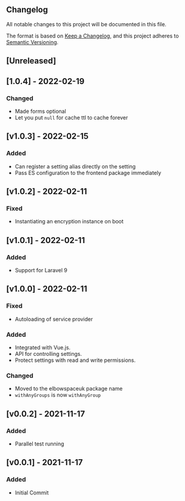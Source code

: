 ## Changelog

All notable changes to this project will be documented in this file.

The format is based on [Keep a Changelog](https://keepachangelog.com/en/1.0.0/),
and this project adheres to [Semantic Versioning](https://semver.org/spec/v2.0.0.html).

## [Unreleased]

## [1.0.4] - 2022-02-19

### Changed
- Made forms optional
- Let you put `null` for cache ttl to cache forever

## [v1.0.3] - 2022-02-15

### Added
- Can register a setting alias directly on the setting
- Pass ES configuration to the frontend package immediately

## [v1.0.2] - 2022-02-11

### Fixed
- Instantiating an encryption instance on boot

## [v1.0.1] - 2022-02-11

### Added
- Support for Laravel 9

## [v1.0.0] - 2022-02-11

### Fixed
- Autoloading of service provider

### Added
- Integrated with Vue.js.
- API for controlling settings.
- Protect settings with read and write permissions.

### Changed
- Moved to the elbowspaceuk package name
- `withAnyGroups` is now `withAnyGroup`

## [v0.0.2] - 2021-11-17

### Added
- Parallel test running

## [v0.0.1] - 2021-11-17

### Added
- Initial Commit
